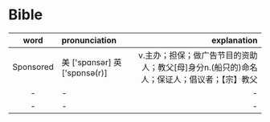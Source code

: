 # Bible

|word|pronunciation|explanation|
|:---------------:|:---------------|---------------:|
|Sponsored|美 ['spɑnsər] 英 ['spɒnsə(r)]|v.主办；担保；做广告节目的资助人；教父[母]身分n.(船只的)命名人；保证人；倡议者；【宗】教父|
|-|-|-|
|-|-|-|
